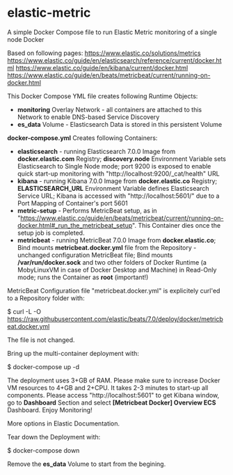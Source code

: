# elastic-metric
A simple Docker Compose file to run Elastic Metric monitoring of a single node Docker

Based on following pages:
https://www.elastic.co/solutions/metrics
https://www.elastic.co/guide/en/elasticsearch/reference/current/docker.html
https://www.elastic.co/guide/en/kibana/current/docker.html
https://www.elastic.co/guide/en/beats/metricbeat/current/running-on-docker.html

This Docker Compose YML file creates following Runtime Objects:

- **monitoring** Overlay Network - all containers are attached to this Network to enable DNS-based Service Discovery
- **es_data** Volume - Elasticsearch Data is stored in this persistent Volume

**docker-compose.yml** Creates following Containers:

- **elasticsearch** - running Elasticsearch 7.0.0 Image from **docker.elastic.com** Registry; **discovery.node** Environment Variable sets Elasticsearch to Single Node mode; port 9200 is exposed to enable quick start-up monitoring with "http://localhost:9200/_cat/health" URL
- **kibana** - running Kibana 7.0.0 Image from **docker.elastic.co** Registry; **ELASTICSEARCH_URL** Environment Variable defines Elasticsearch Service URL; Kibana is accessed with "http://localhost:5601/" due to a Port Mapping of Container's port 5601
- **metric-setup** - Performs MetricBeat setup, as in "https://www.elastic.co/guide/en/beats/metricbeat/current/running-on-docker.html#_run_the_metricbeat_setup". This Container dies once the setup job is completed.
- **metricbeat** - running MetricBeat 7.0.0 Image from **docker.elastic.co**; Bind mounts **metricbeat.docker.yml** file from the Repository - unchanged configuration MetricBeat file; Bind mounts **/var/run/docker.sock** and two other folders of Docker Runtime (a MobyLinuxVM in case of Docker Desktop and Machine) in Read-Only mode; runs the Container as **root** (important!)

MetricBeat Configuration file "metricbeat.docker.yml" is explicitely curl'ed to a Repository folder with:

$ curl -L -O https://raw.githubusercontent.com/elastic/beats/7.0/deploy/docker/metricbeat.docker.yml

The file is not changed.

Bring up the multi-container deployment with:

$ docker-compose up -d

The deployment uses 3+GB of RAM. Please make sure to increase Docker VM resources to 4+GB and 2+CPU.
It takes 2-3 minutes to start-up all components. Please access "http://localhost:5601" to get Kibana window, go to **Dashboard** Section and select **[Metricbeat Docker] Overview ECS** Dashboard. 
Enjoy Monitoring!

More options in Elastic Documentation.

Tear down the Deployment with:

$ docker-compose down

Remove the **es_data** Volume to start from the begining.
